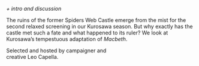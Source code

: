 

_+ intro and discussion_

The ruins of the former Spiders Web Castle emerge from the mist for the second relaxed screening in our Kurosawa season. But why exactly has the castle met such a fate and what happened to its ruler? We look at Kurosawa’s tempestuous adaptation of _Macbeth_.

Selected and hosted by campaigner and  
creative Leo Capella.
<!--stackedit_data:
eyJoaXN0b3J5IjpbLTEwMTAzNzc5MDRdfQ==
-->